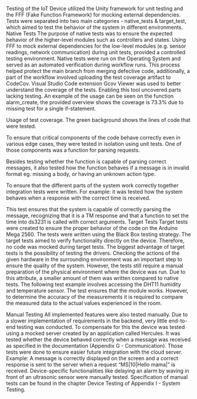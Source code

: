 Testing of the IoT Device utilized the Unity framework for unit testing and the FFF (Fake Function Framework) for mocking external dependencies. Tests were separated into two main categories - native_tests & target_test, which aimed to test the behavior of the system in different environments. 
Native Tests
The purpose of native tests was to ensure the expected behavior of the higher-level modules such as controllers and states. Using FFF to mock external dependencies for the low-level modules (e.g. sensor readings, network communication) during unit tests, provided a controlled testing environment. 
Native tests were run on the Operating System and served as an automated verification during workflow runs. This process helped protect the main branch from merging defective code, additionally, a part of the workflow involved uploading the test coverage artifact to CodeCov.
Visual Studio Code extension Gcov Viewer was used to better understand the coverage of the tests. Enabling this tool uncovered parts lacking testing. An example of the usage can be seen on the function alarm_create, the provided overview shows the coverage is 73.3% due to missing test for a single if-statement.

Usage of test coverage. The green background shows the lines of code that were tested.

To ensure that critical components of the code behave correctly even in various edge cases, they were tested in isolation using unit tests. One of those components was a function for parsing requests.  

Besides testing whether the function is capable of parsing correct messages, it also tested how the function behaves if a message is in invalid format eg. missing a body, or having an unknown action type.

To ensure that the different parts of the system work correctly together integration tests were written. For example: it was tested how the system behaves when a response with the correct time is received. 

This test ensures that the system is capable of correctly parsing the message, recognizing that it is a TM response and that a function to set the time into ds3231 is called with correct arguments. 
Target Tests
Target tests were created to ensure the proper behavior of the code on the Arduino Mega 2560. The tests were written using the Black Box testing strategy.
The target tests aimed to verify functionality directly on the device. Therefore, no code was mocked during target tests. The biggest advantage of target tests is the possibility of testing the drivers. Checking the actions of the given hardware in the surrounding environment was an important step to ensure the quality of the system. However, the tests still require a manual preparation of the physical environment where the device was run. Due to this attribute, a smaller amount of them was written compared to native tests.
The following test example involves accessing the DHT11 humidity and temperature sensor. The test ensures that the module works. However, to determine the accuracy of the measurements it is required to compare the measured data to the actual values experienced in the room.

Manual Testing 
All implemented features were also tested manually. Due to a slower implementation of requirements in the backend, very little end-to-end testing was conducted. To compensate for this the device was tested using a mocked server created by an application called Hercules. 
It was tested whether the device behaved correctly when a message was received as specified in the documentation (Appendix G - Communication). Those tests were done to ensure easier future integration with the cloud server. Example:  A message is correctly displayed on the screen and a correct response is sent to the server when a request “MS|10|Hello mama|”  is received.
Device-specific functionalities like delaying an alarm by waving in front of an ultrasonic sensor were manually tested.
Specification of manual tests can be found in the chapter Device Testing of Appendix I - System Testing.

